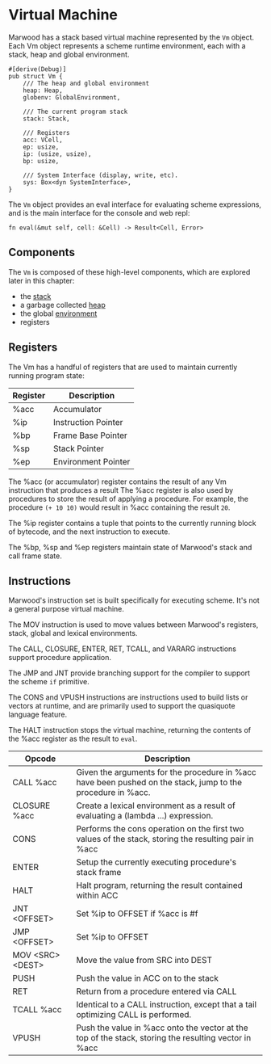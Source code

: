 [heap]: https://github.com/strtok/marwood/blob/master/marwood/src/vm/heap.rs
[environment]: https://github.com/strtok/marwood/blob/master/marwood/src/vm/environment.rs
[stack]: https://github.com/strtok/marwood/blob/master/marwood/src/vm/stack.rs
[virtual machine]: https://github.com/strtok/marwood/blob/master/marwood/src/vm/mod.rs

# Virtual Machine

Marwood has a stack based virtual machine represented by the `Vm` object. Each Vm object represents a scheme runtime environment, each with a stack, heap and global environment.

```rust,noplayground
#[derive(Debug)]
pub struct Vm {
    /// The heap and global environment
    heap: Heap,
    globenv: GlobalEnvironment,

    /// The current program stack
    stack: Stack,

    /// Registers
    acc: VCell,
    ep: usize,
    ip: (usize, usize),
    bp: usize,

    /// System Interface (display, write, etc).
    sys: Box<dyn SystemInterface>,
}
```

The `Vm` object provides an eval interface for evaluating scheme expressions, and is the main interface for the console and web repl:

```rust,noplayground
fn eval(&mut self, cell: &Cell) -> Result<Cell, Error>
```

## Components

The `Vm` is composed of these high-level components, which are explored later in this chapter:

* the [stack]
* a garbage collected [heap]
* the global [environment]
* registers

## Registers

The Vm has a handful of registers that are used to maintain currently running program state:

| Register | Description         |
|----------|---------------------|
| %acc     | Accumulator         |
| %ip      | Instruction Pointer |
| %bp      | Frame Base Pointer  |
| %sp      | Stack Pointer       |
| %ep      | Environment Pointer |

The %acc (or accumulator) register contains the result of any Vm instruction that produces a result The %acc register is also used by procedures to store the result of applying a procedure. For example, the procedure `(+ 10 10)` would result in %acc containing the result `20`.

The %ip register contains a tuple that points to the currently running block of bytecode, and the next instruction to execute.

The %bp, %sp and %ep registers maintain state of Marwood's stack and call frame state.

## Instructions

Marwood's instruction set is built specifically for executing scheme. It's not a general purpose virtual machine. 

The MOV instruction is used to move values between Marwood's registers, stack, global and lexical environments.

The CALL, CLOSURE, ENTER, RET, TCALL, and VARARG instructions support procedure application.

The JMP and JNT provide branching support for the compiler to support the scheme `if` primitive.

The CONS and VPUSH instructions are instructions used to build lists or vectors at runtime, and are primarily used to support the quasiquote language feature.

The HALT instruction stops the virtual machine, returning the contents of the %acc register as the result to `eval`.

| Opcode                       | Description                                                                                                           |
|------------------------------|-----------------------------------------------------------------------------------------------------------------------|
| CALL %acc                    | Given the arguments for the procedure in %acc have been pushed on the stack, jump to the procedure in %acc.           |
| CLOSURE %acc                 | Create a lexical environment as a result of evaluating a (lambda ...) expression.                                     |
| CONS                         | Performs the cons operation on the first two values of the stack, storing the resulting pair in %acc                  |
| ENTER                        | Setup the currently executing procedure's stack frame                                                                 |
| HALT                         | Halt program, returning the result contained within ACC                                                               |
| JNT &lt;OFFSET&gt;           | Set %ip to OFFSET if %acc is #f                                                                                       |
| JMP &lt;OFFSET&gt;           | Set %ip to OFFSET                                                                                                     |
| MOV &lt;SRC&gt; &lt;DEST&gt; | Move the value from SRC into DEST                                                                                     |
| PUSH                         | Push the value in ACC on to the stack                                                                                 |
| RET                          | Return from a procedure entered via CALL                                                                              |
| TCALL %acc                   | Identical to a CALL instruction, except that a tail optimizing CALL is performed.                                     |
| VPUSH                        | Push the value in %acc onto the vector at the top of the stack, storing the resulting vector in %acc                  |
